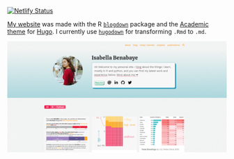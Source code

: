 [![Netlify Status](https://api.netlify.com/api/v1/badges/68464c88-36c6-4be8-bc8b-896bbd27bf69/deploy-status)](https://app.netlify.com/sites/isabella-b/deploys)

[My website](https://isabella-b.com/) was made with the R [`blogdown`](https://github.com/rstudio/blogdown) package and the [Academic theme](https://sourcethemes.com/academic/) for [Hugo](https://gohugo.io). I currently use [`hugodown`](https://hugodown.r-lib.org) for transforming `.Rmd` to `.md`.

[![](/static/img/homepage-screenshot.png)](https://isabella-b.com/)
